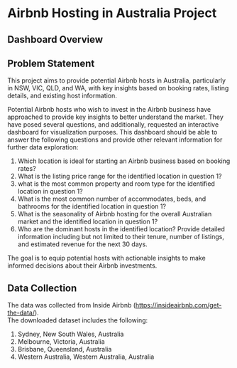 # Airbnb Hosting in Australia Project
 
## Dashboard Overview


## Problem Statement

This project aims to provide potential Airbnb hosts in Australia, particularly in NSW, VIC, QLD, and WA, with key insights based on booking rates, listing details, and existing host information. <br/>

Potential Airbnb hosts who wish to invest in the Airbnb business have approached to provide key insights to better understand the market. They have posed several questions, and additionally, requested an interactive dashboard for visualization purposes. This dashboard should be able to answer the following questions and provide other relevant information for further data exploration: <br/>

1. Which location is ideal for starting an Airbnb business based on booking rates? <br/>
2. What is the listing price range for the identified location in question 1? 
3. what is the most common property and room type for the identified location in question 1? <br/>
4. What is the most common number of accommodates, beds, and bathrooms for the identified location in question 1? <br/>
5. What is the seasonality of Airbnb hosting for the overall Australian market and the identified location in question 1? <br/>
6. Who are the dominant hosts in the identified location? Provide detailed information including but not limited to their tenure, number of listings,
   and estimated revenue for the next 30 days. <br/>

The goal is to equip potential hosts with actionable insights to make informed decisions about their Airbnb investments. <br/>

## Data Collection

The data was collected from Inside Airbnb (https://insideairbnb.com/get-the-data/). <br/>
The downloaded dataset includes the following: <br/>
1. Sydney, New South Wales, Australia
2. Melbourne, Victoria, Australia
3. Brisbane, Queensland, Australia
4. Western Australia, Western Australia, Australia





